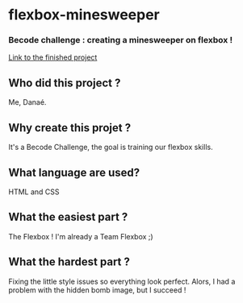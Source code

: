 # flexbox-minesweeper
### Becode challenge : creating a minesweeper on flexbox !

[Link to the finished project](https://da-nae.github.io/flexbox-minesweeper/)

## **Who did this project ?**
Me, Danaé.

## **Why create this projet ?**

It's a Becode Challenge, the goal is training our flexbox skills.

## **What language are used?**

HTML and CSS

## **What the easiest part ?**

The Flexbox ! I'm already a Team Flexbox ;)

## **What the hardest part ?**

Fixing the little style issues so everything look perfect. Alors, I had a problem with the hidden bomb image, but I succeed !
